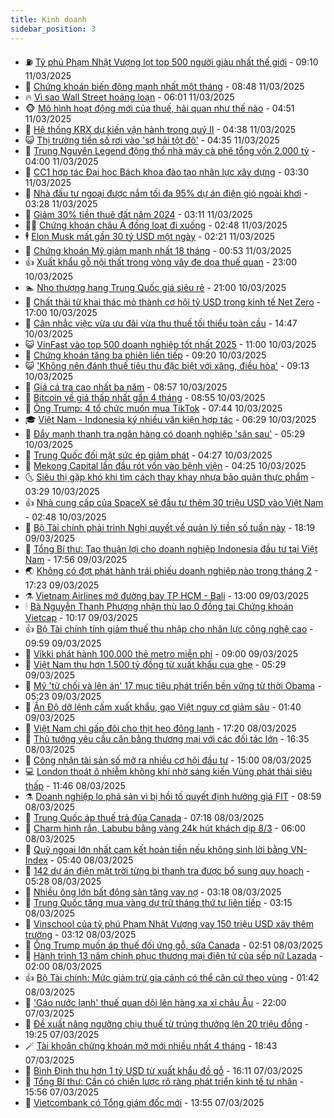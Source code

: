 ```yaml
---
title: Kinh doanh
sidebar_position: 3
---
```


<!-- vnexpress-kinh-doanh:START -->
- ⛽️ [Tỷ phú Phạm Nhật Vượng lọt top 500 người giàu nhất thế giới](https://vnexpress.net/ty-phu-pham-nhat-vuong-lot-top-500-nguoi-giau-nhat-the-gioi-4859193.html) - 09:10 11/03/2025
- 🐲 [Chứng khoán biến động mạnh nhất một tháng](https://vnexpress.net/chung-khoan-bien-dong-manh-nhat-mot-thang-4859927.html) - 08:48 11/03/2025
- 🔥 [Vì sao Wall Street hoảng loạn](https://vnexpress.net/vi-sao-wall-street-hoang-loan-4859555.html) - 06:01 11/03/2025
- 🐵 [Mô hình hoạt động mới của thuế, hải quan như thế nào](https://vnexpress.net/mo-hinh-hoat-dong-moi-cua-thue-hai-quan-nhu-the-nao-4856769.html) - 04:51 11/03/2025
- 🦅 [Hệ thống KRX dự kiến vận hành trong quý II](https://vnexpress.net/he-thong-krx-du-kien-van-hanh-trong-quy-ii-4859606.html) - 04:38 11/03/2025
- 😺 [Thị trường tiền số rơi vào &#39;sợ hãi tột độ&#39;](https://vnexpress.net/thi-truong-tien-so-roi-vao-so-hai-tot-do-4859590.html) - 04:35 11/03/2025
- 🤩 [Trung Nguyên Legend động thổ nhà máy cà phê tổng vốn 2.000 tỷ](https://vnexpress.net/trung-nguyen-legend-dong-tho-nha-may-ca-phe-tong-von-2-000-ty-4859510.html) - 04:00 11/03/2025
- 🌮 [CC1 hợp tác Đại học Bách khoa đào tạo nhân lực xây dựng](https://vnexpress.net/cc1-hop-tac-dai-hoc-bach-khoa-dao-tao-nhan-luc-xay-dung-4859539.html) - 03:30 11/03/2025
- 🧰 [Nhà đầu tư ngoại được nắm tối đa 95% dự án điện gió ngoài khơi](https://vnexpress.net/nha-dau-tu-ngoai-duoc-nam-toi-da-95-du-an-dien-gio-ngoai-khoi-4859118.html) - 03:28 11/03/2025
- 🤔 [Giảm 30% tiền thuê đất năm 2024](https://vnexpress.net/giam-30-tien-thue-dat-nam-2024-4859467.html) - 03:11 11/03/2025
- 🧑‍💻 [Chứng khoán châu Á đồng loạt đi xuống](https://vnexpress.net/chung-khoan-chau-a-dong-loat-di-xuong-4859459.html) - 02:48 11/03/2025
- 🕴 [Elon Musk mất gần 30 tỷ USD một ngày](https://vnexpress.net/elon-musk-mat-gan-30-ty-usd-mot-ngay-4859416.html) - 02:21 11/03/2025
- 🦩 [Chứng khoán Mỹ giảm mạnh nhất 18 tháng](https://vnexpress.net/chung-khoan-my-giam-manh-nhat-18-thang-4859391.html) - 00:53 11/03/2025
- 👍 [Xuất khẩu gỗ nội thất trong vòng vây đe dọa thuế quan](https://vnexpress.net/xuat-khau-go-noi-that-trong-vong-vay-de-doa-thue-quan-4857110.html) - 23:00 10/03/2025
- 🏊 [Nho thượng hạng Trung Quốc giá siêu rẻ](https://vnexpress.net/nho-thuong-hang-trung-quoc-gia-sieu-re-4858629.html) - 21:00 10/03/2025
- 🤡 [Chất thải từ khai thác mỏ thành cơ hội tỷ USD trong kinh tế Net Zero](https://vnexpress.net/chat-thai-tu-khai-thac-mo-thanh-co-hoi-ty-usd-trong-kinh-te-net-zero-4859041.html) - 17:00 10/03/2025
- 👀 [Cân nhắc việc vừa ưu đãi vừa thu thuế tối thiểu toàn cầu](https://vnexpress.net/can-nhac-viec-vua-uu-dai-vua-thu-thue-toi-thieu-toan-cau-4859311.html) - 14:47 10/03/2025
- 😺 [VinFast vào top 500 doanh nghiệp tốt nhất 2025](https://vnexpress.net/vinfast-vao-top-500-doanh-nghiep-tot-nhat-2025-4859211.html) - 11:00 10/03/2025
- 🦣 [Chứng khoán tăng ba phiên liên tiếp](https://vnexpress.net/chung-khoan-tang-ba-phien-lien-tiep-4859226.html) - 09:20 10/03/2025
- 😺 [&#39;Không nên đánh thuế tiêu thụ đặc biệt với xăng, điều hòa&#39;](https://vnexpress.net/khong-nen-danh-thue-tieu-thu-dac-biet-voi-xang-dieu-hoa-4859151.html) - 09:13 10/03/2025
- 💼 [Giá cá tra cao nhất ba năm](https://vnexpress.net/gia-ca-tra-cao-nhat-ba-nam-4858955.html) - 08:57 10/03/2025
- 🤗 [Bitcoin về giá thấp nhất gần 4 tháng](https://vnexpress.net/bitcoin-ve-gia-thap-nhat-gan-4-thang-4859198.html) - 08:55 10/03/2025
- 👀 [Ông Trump: 4 tổ chức muốn mua TikTok](https://vnexpress.net/ong-trump-4-to-chuc-muon-mua-tiktok-4859117.html) - 07:44 10/03/2025
- 🎓 [Việt Nam - Indonesia ký nhiều văn kiện hợp tác](https://vnexpress.net/viet-nam-indonesia-ky-nhieu-van-kien-hop-tac-4859090.html) - 06:29 10/03/2025
- 🗽 [Đẩy mạnh thanh tra ngân hàng có doanh nghiệp &#39;sân sau&#39;](https://vnexpress.net/day-manh-thanh-tra-ngan-hang-co-doanh-nghiep-san-sau-4859054.html) - 05:29 10/03/2025
- 🚀 [Trung Quốc đối mặt sức ép giảm phát](https://vnexpress.net/trung-quoc-doi-mat-suc-ep-giam-phat-4858965.html) - 04:27 10/03/2025
- 🤗 [Mekong Capital lần đầu rót vốn vào bệnh viện](https://vnexpress.net/mekong-capital-lan-dau-rot-von-vao-benh-vien-4858962.html) - 04:25 10/03/2025
- 🌜 [Siêu thị gặp khó khi tìm cách thay khay nhựa bảo quản thực phẩm](https://vnexpress.net/sieu-thi-gap-kho-khi-tim-cach-thay-khay-nhua-bao-quan-thuc-pham-4857288.html) - 03:29 10/03/2025
- 👍 [Nhà cung cấp của SpaceX sẽ đầu tư thêm 30 triệu USD vào Việt Nam](https://vnexpress.net/nha-cung-cap-cua-spacex-se-dau-tu-them-30-trieu-usd-vao-viet-nam-4858945.html) - 02:48 10/03/2025
- 🤖 [Bộ Tài chính phải trình Nghị quyết về quản lý tiền số tuần này](https://vnexpress.net/bo-tai-chinh-phai-trinh-nghi-quyet-ve-quan-ly-tien-so-tuan-nay-4858810.html) - 18:19 09/03/2025
- 🫣 [Tổng Bí thư: Tạo thuận lợi cho doanh nghiệp Indonesia đầu tư tại Việt Nam](https://vnexpress.net/tong-bi-thu-tao-thuan-loi-cho-doanh-nghiep-indonesia-dau-tu-tai-viet-nam-4858819.html) - 17:56 09/03/2025
- 🌏 [Không có đợt phát hành trái phiếu doanh nghiệp nào trong tháng 2](https://vnexpress.net/khong-co-dot-phat-hanh-trai-phieu-doanh-nghiep-nao-trong-thang-2-4858755.html) - 17:23 09/03/2025
- ⚗️ [Vietnam Airlines mở đường bay TP HCM - Bali](https://vnexpress.net/vietnam-airlines-mo-duong-bay-tp-hcm-bali-4858786.html) - 13:00 09/03/2025
- 🕯 [Bà Nguyễn Thanh Phượng nhận thù lao 0 đồng tại Chứng khoán Vietcap](https://vnexpress.net/ba-nguyen-thanh-phuong-nhan-thu-lao-0-dong-tai-chung-khoan-vietcap-4858739.html) - 10:17 09/03/2025
- 👍 [Bộ Tài chính tính giảm thuế thu nhập cho nhân lực công nghệ cao](https://vnexpress.net/bo-tai-chinh-tinh-giam-thue-thu-nhap-cho-nhan-luc-cong-nghe-cao-4858734.html) - 09:59 09/03/2025
- 🤠 [Vikki phát hành 100.000 thẻ metro miễn phí](https://vnexpress.net/vikki-phat-hanh-100-000-the-metro-mien-phi-4858728.html) - 09:00 09/03/2025
- 🌊 [Việt Nam thu hơn 1.500 tỷ đồng từ xuất khẩu cua ghẹ](https://vnexpress.net/viet-nam-thu-hon-1-500-ty-dong-tu-xuat-khau-cua-ghe-4858648.html) - 05:29 09/03/2025
- 🌈 [Mỹ &#39;từ chối và lên án&#39; 17 mục tiêu phát triển bền vững từ thời Obama](https://vnexpress.net/my-tu-choi-va-len-an-17-muc-tieu-phat-trien-ben-vung-tu-thoi-obama-4858658.html) - 05:23 09/03/2025
- 🥳 [Ấn Độ dỡ lệnh cấm xuất khẩu, gạo Việt nguy cơ giảm sâu](https://vnexpress.net/an-do-do-lenh-cam-xuat-khau-gao-viet-nguy-co-giam-sau-4858606.html) - 01:40 09/03/2025
- 🐻 [Việt Nam chi gấp đôi cho thịt heo đông lạnh](https://vnexpress.net/viet-nam-chi-gap-doi-cho-thit-heo-dong-lanh-4858503.html) - 17:20 08/03/2025
- 💫 [Thủ tướng yêu cầu cân bằng thương mại với các đối tác lớn](https://vnexpress.net/thu-tuong-yeu-cau-can-bang-thuong-mai-voi-cac-doi-tac-lon-4858558.html) - 16:35 08/03/2025
- 🤩 [Công nhận tài sản số mở ra nhiều cơ hội đầu tư](https://vnexpress.net/cong-nhan-tai-san-so-mo-ra-nhieu-co-hoi-dau-tu-4858511.html) - 15:00 08/03/2025
- 💻 [London thoát ô nhiễm không khí nhờ sáng kiến Vùng phát thải siêu thấp](https://vnexpress.net/london-thoat-o-nhiem-khong-khi-nho-sang-kien-vung-phat-thai-sieu-thap-4858470.html) - 11:46 08/03/2025
- ⚗️ [Doanh nghiệp lo phá sản vì bị hồi tố quyết định hưởng giá FIT](https://vnexpress.net/doanh-nghiep-lo-pha-san-vi-bi-hoi-to-quyet-dinh-huong-gia-fit-4858387.html) - 08:59 08/03/2025
- 🌈 [Trung Quốc áp thuế trả đũa Canada](https://vnexpress.net/trung-quoc-ap-thue-tra-dua-canada-4858453.html) - 07:18 08/03/2025
- 🌝 [Charm hình rắn, Labubu bằng vàng 24k hút khách dịp 8/3](https://vnexpress.net/charm-hinh-ran-labubu-bang-vang-24k-hut-khach-dip-8-3-4858081.html) - 06:00 08/03/2025
- 🥸 [Quỹ ngoại lớn nhất cam kết hoàn tiền nếu không sinh lời bằng VN-Index](https://vnexpress.net/quy-ngoai-lon-nhat-cam-ket-hoan-tien-neu-khong-sinh-loi-bang-vn-index-4858438.html) - 05:40 08/03/2025
- 🦆 [142 dự án điện mặt trời từng bị thanh tra được bổ sung quy hoạch](https://vnexpress.net/142-du-an-dien-mat-troi-tung-bi-thanh-tra-duoc-bo-sung-quy-hoach-4858412.html) - 05:28 08/03/2025
- 🌋 [Nhiều ông lớn bất động sản tăng vay nợ](https://vnexpress.net/nhieu-ong-lon-bat-dong-san-tang-vay-no-4853524.html) - 03:18 08/03/2025
- 🦍 [Trung Quốc tăng mua vàng dự trữ tháng thứ tư liên tiếp](https://vnexpress.net/trung-quoc-tang-mua-vang-du-tru-thang-thu-tu-lien-tiep-4858317.html) - 03:15 08/03/2025
- 🤔 [Vinschool của tỷ phú Phạm Nhật Vượng vay 150 triệu USD xây thêm trường](https://vnexpress.net/vinschool-cua-ty-phu-pham-nhat-vuong-vay-150-trieu-usd-xay-them-truong-4858360.html) - 03:12 08/03/2025
- 🧰 [Ông Trump muốn áp thuế đối ứng gỗ, sữa Canada](https://vnexpress.net/ong-trump-muon-ap-thue-doi-ung-go-sua-canada-4858334.html) - 02:51 08/03/2025
- 🌝 [Hành trình 13 năm chinh phục thương mại điện tử của sếp nữ Lazada](https://vnexpress.net/hanh-trinh-13-nam-chinh-phuc-thuong-mai-dien-tu-cua-sep-nu-lazada-4856523.html) - 02:00 08/03/2025
- 👍 [Bộ Tài chính: Mức giảm trừ gia cảnh có thể căn cứ theo vùng](https://vnexpress.net/bo-tai-chinh-muc-giam-tru-gia-canh-co-the-can-cu-theo-vung-4858274.html) - 01:42 08/03/2025
- 🗽 [&#39;Gáo nước lạnh&#39; thuế quan dội lên hàng xa xỉ châu Âu](https://vnexpress.net/gao-nuoc-lanh-thue-quan-doi-len-hang-xa-xi-chau-au-4858082.html) - 22:00 07/03/2025
- 🐎 [Đề xuất nâng ngưỡng chịu thuế từ trúng thưởng lên 20 triệu đồng](https://vnexpress.net/de-xuat-nang-nguong-chiu-thue-tu-trung-thuong-len-20-trieu-dong-4858270.html) - 19:25 07/03/2025
- 🪄 [Tài khoản chứng khoán mở mới nhiều nhất 4 tháng](https://vnexpress.net/tai-khoan-chung-khoan-mo-moi-nhieu-nhat-4-thang-4858234.html) - 18:43 07/03/2025
- 🎊 [Bình Định thu hơn 1 tỷ USD từ xuất khẩu đồ gỗ](https://vnexpress.net/binh-dinh-thu-hon-1-ty-usd-tu-xuat-khau-do-go-4858222.html) - 16:11 07/03/2025
- 🗽 [Tổng Bí thư: Cần có chiến lược rõ ràng phát triển kinh tế tư nhân](https://vnexpress.net/tong-bi-thu-can-co-chien-luoc-ro-rang-phat-trien-kinh-te-tu-nhan-4858247.html) - 15:56 07/03/2025
- 🦩 [Vietcombank có Tổng giám đốc mới](https://vnexpress.net/vietcombank-co-tong-giam-doc-moi-4858229.html) - 13:55 07/03/2025<!-- vnexpress-kinh-doanh:END -->
